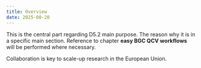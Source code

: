 ```yaml
---
title: Overview
date: 2025-08-20
---
```


This is the central part regarding D5.2 main purpose. The reason why it is in a specific main section. Reference to chapter **easy BGC QCV workflows** will be performed where necessary.

Collaboration is key to scale-up research in the European Union. 
